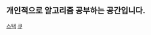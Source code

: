 ## 개인적으로 알고리즘 공부하는 공간입니다.

[스택](https://github.com/woongstaa/algorithms/blob/main/stack/stack.md)
[큐]()
